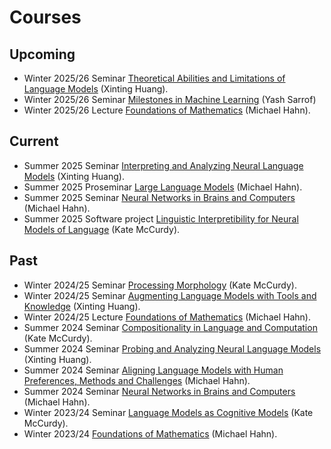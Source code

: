 # Courses

## Upcoming

* Winter 2025/26 Seminar [Theoretical Abilities and Limitations of Language Models](../courses/theory-25/) (Xinting Huang).
* Winter 2025/26 Seminar [Milestones in Machine Learning](../courses/classics-25/) (Yash Sarrof)
* Winter 2025/26 Lecture [Foundations of Mathematics](https://cms.sic.saarland/fof_math_2526/) (Michael Hahn).

## Current
* Summer 2025 Seminar [Interpreting and Analyzing Neural Language Models](../courses/interpreting-2025/) (Xinting Huang).
* Summer 2025 Proseminar [Large Language Models](../courses/proseminar25/) (Michael Hahn). 
* Summer 2025 Seminar [Neural Networks in Brains and Computers](../courses/brain-2025/) (Michael Hahn). 
* Summer 2025 Software project [Linguistic Interpretibility for Neural Models of Language](../courses/ling-interp-langmod/) (Kate McCurdy).

## Past

* Winter 2024/25 Seminar [Processing Morphology](../courses/morphology-2025/) (Kate McCurdy). 
* Winter 2024/25 Seminar [Augmenting Language Models with Tools and Knowledge](../courses/knowledge-2024/) (Xinting Huang). 
* Winter 2024/25 Lecture [Foundations of Mathematics](https://cms.sic.saarland/fof_math_ss2425/) (Michael Hahn).     
* Summer 2024 Seminar [Compositionality in Language and Computation](../courses/compositionality-2024/) (Kate McCurdy). 
* Summer 2024 Seminar [Probing and Analyzing Neural Language Models](../courses/probing-2024/) (Xinting Huang).
*  Summer 2024 Seminar [Aligning Language Models with Human Preferences, Methods and Challenges](../courses/alignment-2024/) (Michael Hahn). 
* Summer 2024 Seminar [Neural Networks in Brains and Computers](../courses/brain-2024/) (Michael Hahn). 
* Winter 2023/24 Seminar [Language Models as Cognitive Models](../courses/langmod-cogmod-2023/) (Kate McCurdy).
*   Winter 2023/24  [Foundations of Mathematics](https://cms.sic.saarland/fof_math_ss23/) (Michael Hahn). 
